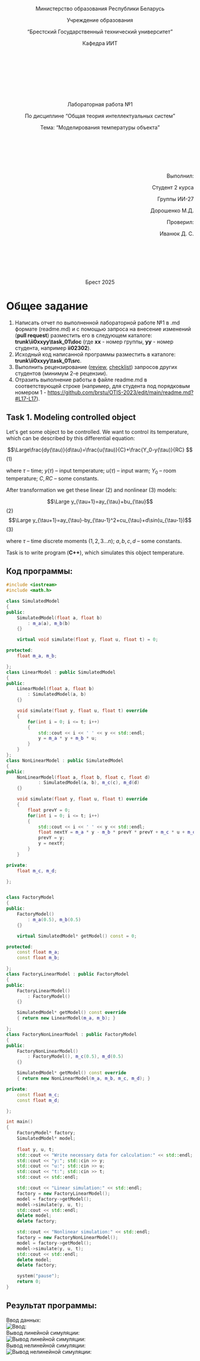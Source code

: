 <p align="center"> Министерство образования Республики Беларусь</p>
<p align="center">Учреждение образования</p>
<p align="center">“Брестский Государственный технический университет”</p>
<p align="center">Кафедра ИИТ</p>
<br><br><br><br><br><br><br>
<p align="center">Лабораторная работа №1</p>
<p align="center">По дисциплине “Общая теория интеллектуальных систем”</p>
<p align="center">Тема: “Моделирования температуры объекта”</p>
<br><br><br><br><br>
<p align="right">Выполнил:</p>
<p align="right">Студент 2 курса</p>
<p align="right">Группы ИИ-27</p>
<p align="right">Дорошенко М.Д.</p>
<p align="right">Проверил:</p>
<p align="right">Иванюк Д. С.</p>
<br><br><br><br><br>
<p align="center">Брест 2025</p>

# Общее задание #
1. Написать отчет по выполненной лабораторной работе №1 в .md формате (readme.md) и с помощью запроса на внесение изменений (**pull request**) разместить его в следующем каталоге: **trunk\ii0xxyy\task_01\doc** (где **xx** - номер группы, **yy** - номер студента, например **ii02302**).
2. Исходный код написанной программы разместить в каталоге: **trunk\ii0xxyy\task_01\src**.
3. Выполнить рецензирование ([review](https://linearb.io/blog/code-review-on-github), [checklist](https://linearb.io/blog/code-review-checklist)) запросов других студентов (минимум 2-е рецензии).
4. Отразить выполнение работы в файле readme.md в соответствующей строке (например, для студента под порядковым номером 1 - https://github.com/brstu/OTIS-2023/edit/main/readme.md?#L17-L17).

## Task 1. Modeling controlled object ##
Let's get some object to be controlled. We want to control its temperature, which can be described by this differential equation:

$$\Large\frac{dy(\tau)}{d\tau}=\frac{u(\tau)}{C}+\frac{Y_0-y(\tau)}{RC} $$ (1)

where $\tau$ – time; $y(\tau)$ – input temperature; $u(\tau)$ – input warm; $Y_0$ – room temperature; $C,RC$ – some constants.

After transformation we get these linear (2) and nonlinear (3) models:

$$\Large y_{\tau+1}=ay_{\tau}+bu_{\tau}$$ (2)
$$\Large y_{\tau+1}=ay_{\tau}-by_{\tau-1}^2+cu_{\tau}+d\sin(u_{\tau-1})$$ (3)

where $\tau$ – time discrete moments ($1,2,3{\dots}n$); $a,b,c,d$ – some constants.

Task is to write program (**С++**), which simulates this object temperature.


## Код программы:
```C++
#include <iostream>
#include <math.h>

class SimulatedModel
{
public:
    SimulatedModel(float a, float b)
        : m_a(a), m_b(b) 
    {}

    virtual void simulate(float y, float u, float t) = 0;

protected:
    float m_a, m_b;

};
class LinearModel : public SimulatedModel
{
public:
    LinearModel(float a, float b)
        : SimulatedModel(a, b)
    {}

    void simulate(float y, float u, float t) override
    {   
        for(int i = 0; i <= t; i++)
        {
            std::cout << i << ' ' << y << std::endl;
            y = m_a * y + m_b * u;
        } 
    }
};
class NonLinearModel : public SimulatedModel
{
public:
    NonLinearModel(float a, float b, float c, float d)
            : SimulatedModel(a, b), m_c(c), m_d(d) 
    {}

    void simulate(float y, float u, float t) override
    {
        float prevY = 0;
        for(int i = 0; i <= t; i++)
        {
            std::cout << i << ' ' << y << std::endl;
            float nextY = m_a * y - m_b * prevY * prevY + m_c * u + m_d * sin(u);
            prevY = y;
            y = nextY;
        }
    }

private:
    float m_c, m_d;

};


class FactoryModel
{
public:
    FactoryModel()
        : m_a(0.5), m_b(0.5)
    {}

    virtual SimulatedModel* getModel() const = 0;

protected:
    const float m_a;
    const float m_b;

};
class FactoryLinearModel : public FactoryModel
{
public:
    FactoryLinearModel()
        : FactoryModel()
    {}

    SimulatedModel* getModel() const override
    { return new LinearModel(m_a, m_b); }

};
class FactoryNonLinearModel : public FactoryModel
{
public:
    FactoryNonLinearModel()
        : FactoryModel(), m_c(0.5), m_d(0.5)
    {}

    SimulatedModel* getModel() const override
    { return new NonLinearModel(m_a, m_b, m_c, m_d); }

private:
    const float m_c;
    const float m_d;

};

int main() 
{
    FactoryModel* factory;
    SimulatedModel* model;
    
    float y, u, t;
    std::cout << "Write necessary data for calculation:" << std::endl;
    std::cout << "y:"; std::cin >> y;
    std::cout << "u:"; std::cin >> u;
    std::cout << "t:"; std::cin >> t;
    std::cout << std::endl;

    std::cout << "Linear simulation:" << std::endl;
    factory = new FactoryLinearModel();
    model = factory->getModel();
    model->simulate(y, u, t);
    std::cout << std::endl;
    delete model;
    delete factory;

    std::cout << "Nonlinear simulation:" << std::endl;
    factory = new FactoryNonLinearModel();
    model = factory->getModel();
    model->simulate(y, u, t);
    std::cout << std::endl;
    delete model;
    delete factory;

    system("pause");
    return 0;
}
```

## Результат программы:
Ввод данных:
<br>
![Ввод:](input.png)
<br>
Вывод линейной симуляции:
<br>
![Вывод линейной симуляции:](output_linear_simulation.png)
<br>
Вывод нелинейной симуляции:
<br>
![Вывод нелинейной симуляции:](output_nonlinear_simulation.png)



